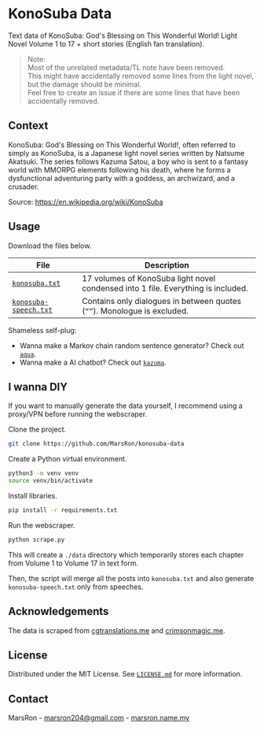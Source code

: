 # KonoSuba Data

Text data of KonoSuba: God's Blessing on This Wonderful World! Light Novel
Volume 1 to 17 + short stories (English fan translation).

> Note:\
> Most of the unrelated metadata/TL note have been removed.\
> This might have accidentally removed some lines from the light novel, but the damage should be minimal.\
> Feel free to create an issue if there are some lines that have been accidentally removed.


## Context

KonoSuba: God's Blessing on This Wonderful World!, often referred to simply as KonoSuba,
is a Japanese light novel series written by Natsume Akatsuki.
The series follows Kazuma Satou, a boy who is sent to a fantasy world with MMORPG elements
following his death, where he forms a dysfunctional adventuring party with a goddess, an archwizard, and a crusader.

Source: https://en.wikipedia.org/wiki/KonoSuba


## Usage

Download the files below.

| File | Description |
|-|-|
| [`konosuba.txt`](./konosuba.txt) | 17 volumes of KonoSuba light novel condensed into 1 file. Everything is included. |
| [`konosuba-speech.txt`](./konosuba-speech.txt) | Contains only dialogues in between quotes (`“”`). Monologue is excluded. |

Shameless self-plug:
- Wanna make a Markov chain random sentence generator? Check out
[`aqua`](https://github.com/MarsRon/aqua).
- Wanna make a AI chatbot? Check out
[`kazuma`](https://github.com/MarsRon/kazuma).


## I wanna DIY

If you want to manually generate the data yourself, I recommend using a proxy/VPN before running the webscraper.

Clone the project.
```sh
git clone https://github.com/MarsRon/konosuba-data
```

Create a Python virtual environment.
```sh
python3 -m venv venv
source venv/bin/activate
```

Install libraries.
```sh
pip install -r requirements.txt
```

Run the webscraper.
```sh
python scrape.py
```

This will create a `./data` directory which temporarily stores each chapter from Volume 1 to Volume 17 in text form.

Then, the script will merge all the posts into `konosuba.txt` and also generate `konosuba-speech.txt` only from speeches.


## Acknowledgements

The data is scraped from [cgtranslations.me](https://cgtranslations.me/konosuba)
and [crimsonmagic.me](https://crimsonmagic.me/konosuba/volumes-10-plus/).


## License

Distributed under the MIT License.
See [`LICENSE.md`](./LICENSE.md) for more information.


## Contact

MarsRon - marsron204@gmail.com - [marsron.name.my](https://marsron.name.my)
